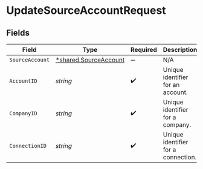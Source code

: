 # UpdateSourceAccountRequest


## Fields

| Field                                                                | Type                                                                 | Required                                                             | Description                                                          | Example                                                              |
| -------------------------------------------------------------------- | -------------------------------------------------------------------- | -------------------------------------------------------------------- | -------------------------------------------------------------------- | -------------------------------------------------------------------- |
| `SourceAccount`                                                      | [*shared.SourceAccount](../../../pkg/models/shared/sourceaccount.md) | :heavy_minus_sign:                                                   | N/A                                                                  |                                                                      |
| `AccountID`                                                          | *string*                                                             | :heavy_check_mark:                                                   | Unique identifier for an account.                                    | 13d946f0-c5d5-42bc-b092-97ece17923ab                                 |
| `CompanyID`                                                          | *string*                                                             | :heavy_check_mark:                                                   | Unique identifier for a company.                                     | 8a210b68-6988-11ed-a1eb-0242ac120002                                 |
| `ConnectionID`                                                       | *string*                                                             | :heavy_check_mark:                                                   | Unique identifier for a connection.                                  | 2e9d2c44-f675-40ba-8049-353bfcb5e171                                 |